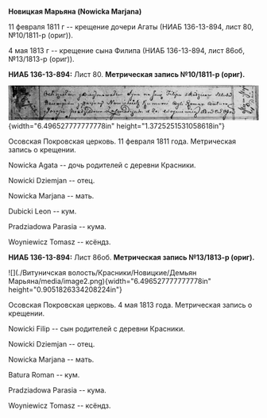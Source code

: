 **Новицкая Марьяна (Nowicka Marjana)**

11 февраля 1811 г -- крещение дочери Агаты (НИАБ 136-13-894, лист 80,
№10/1811-р (ориг)).

4 мая 1813 г -- крещение сына Филипа (НИАБ 136-13-894, лист 86об,
№13/1813-р (ориг)).

**НИАБ 136-13-894:** Лист 80. **Метрическая запись №10/1811-р (ориг).**

![](./media/9c068cfbd5589807630ed23ffa1deff9e06c9bff.png){width="6.496527777777778in"
height="1.3725251531058618in"}

Осовская Покровская церковь. 11 февраля 1811 года. Метрическая запись о
крещении.

Nowicka Agata -- дочь родителей с деревни Красники.

Nowicki Dziemjan -- отец.

Nowicka Marjana -- мать.

Dubicki Leon -- кум.

Pradziadowa Parasia -- кума.

Woyniewicz Tomasz -- ксёндз.

**НИАБ 136-13-894:** Лист 86об. **Метрическая запись №13/1813-р
(ориг).**

![](./Витуничская волость/Красники/Новицкие/Демьян Марьяна/media/image2.png){width="6.496527777777778in"
height="0.9051826334208224in"}

Осовская Покровская церковь. 4 мая 1813 года. Метрическая запись о
крещении.

Nowicki Filip -- сын родителей с деревни Красники.

Nowicki Dziemjan -- отец.

Nowicka Marjana -- мать.

Batura Roman -- кум.

Pradziadowa Parasia -- кума.

Woyniewicz Tomasz -- ксёндз.
